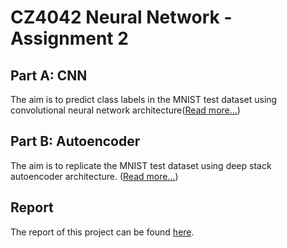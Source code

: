 # CZ4042 Neural Network - Assignment 2

## Part A: CNN

The aim is to predict class labels in the MNIST test dataset using convolutional neural network architecture([Read more...](project_a))

## Part B: Autoencoder

The aim is to replicate the MNIST test dataset using deep stack autoencoder architecture. ([Read more...](project_b))

## Report

The report of this project can be found [here](https://docs.google.com/document/d/1WkerYWaBMprn27vogePqhxbgs0xGpLFZyDd27lZNjDg/edit?usp=sharing).

